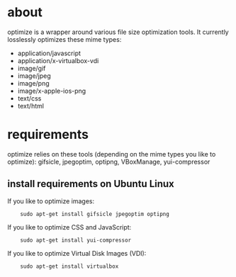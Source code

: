 about
=====

optimize is a wrapper around various file size optimization tools. It
currently losslessly optimizes these mime types:

* application/javascript
* application/x-virtualbox-vdi
* image/gif
* image/jpeg
* image/png
* image/x-apple-ios-png
* text/css
* text/html

requirements
============

optimize relies on these tools (depending on the mime types you like
to optimize): gifsicle, jpegoptim, optipng, VBoxManage, yui-compressor

install requirements on Ubuntu Linux
------------------------------------

If you like to optimize images:

        sudo apt-get install gifsicle jpegoptim optipng

If you like to optimize CSS and JavaScript:

        sudo apt-get install yui-compressor

If you like to optimize Virtual Disk Images (VDI):

        sudo apt-get install virtualbox
